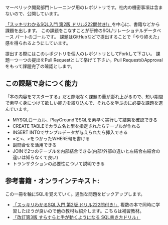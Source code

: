 マーベリック開発部門トレーニング用のレポジトリです。社内の機密事項は含まないので、公開しています。

[「スッキリわかるSQL入門 第2版 ドリル222問付き!」](https://amzn.to/2Su2ysV)を中心に、書籍などから課題を出します。 この課題をこなすことが研修のSQL/リレーショナルデータベース パートのゴールです。
課題はGitHubなどで提出することで「やり終えた」感を得られるようにしています。

提出する際にはこのレポジトリを個人のレポジトリとしてForkして下さい。
課題一つ一つの提出をPull Requestとして挙げて下さい。Pull RequestのApprovalをもって課題完了の確認とします。

## この課題で身につく能力

「本の内容をマスターする」だと際限なく課題の量が膨れ上がるので、短い期間で素早く身につけて欲しい能力を絞り込んで、それらを学ぶのに必要な課題を選んでいます。

- MYSQLローカル、PlayGroundでSQLを素早く実行して結果を確認できる
- CREATE TABLEでカラム名と型を指定されたらテーブルが作れる
- INSERT INTOでサンプルデータが与えられたら挿入できる
- =と<、>をつかったWHERE句を書ける
- 副問合せを活用できる
- JOINで2つのテーブルを内部結合できる(内部/外部の違いと左結合右結合の違いは知らなくて良い)
- トランザクションの必要性について説明できる


## 参考書籍・オンラインテキスト:

この一冊を軸にSQLを覚えていく。適当な問題をピックアップします。
- [「スッキリわかるSQL入門 第2版 ドリル222問付き!」](https://amzn.to/2Su2ysV)
複数の本で同時に学習したほうが良いので他の教材も紹介します。こちらは補習教材。
- [「改訂第3版 すらすらと手が動くようになる SQL書き方ドリル」](https://amzn.to/2USAdOm)
